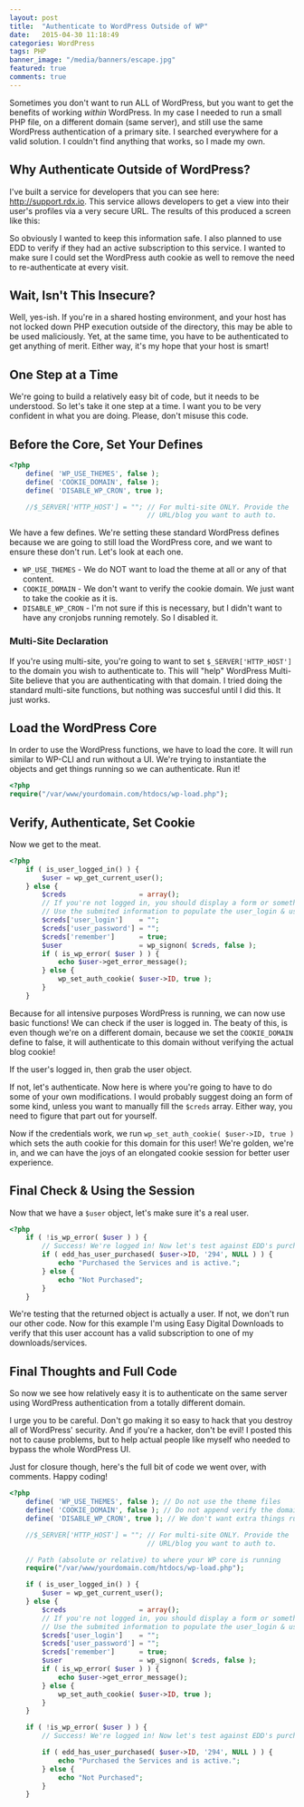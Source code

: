 ```yaml
---
layout: post
title:  "Authenticate to WordPress Outside of WP"
date:   2015-04-30 11:18:49
categories: WordPress
tags: PHP
banner_image: "/media/banners/escape.jpg"
featured: true
comments: true
---
```


Sometimes you don't want to run ALL of WordPress, but you want to get the benefits of working *within* WordPress. In my case I needed to run a small PHP file, on a different domain (same server), and still use the same WordPress authentication of a primary site. I searched everywhere for a valid solution. I couldn't find anything that works, so I made my own.

<!--more-->

## Why Authenticate Outside of WordPress?

I've built a service for developers that you can see here: <a href="http://support.rdx.io">http://support.rdx.io</a>. This service allows developers to get a view into their user's profiles via a very secure URL. The results of this produced a screen like this:


So obviously I wanted to keep this information safe. I also planned to use EDD to verify if they had an active subscription to this service. I wanted to make sure I could set the WordPress auth cookie as well to remove the need to re-authenticate at every visit.

## Wait, Isn't This Insecure?
Well, yes-ish. If you're in a shared hosting environment, and your host has not locked down PHP execution outside of the directory, this may be able to be used maliciously. Yet, at the same time, you have to be authenticated to get anything of merit. Either way, it's my hope that your host is smart!



## One Step at a Time
We're going to build a relatively easy bit of code, but it needs to be understood. So let's take it one step at a time. I want you to be very confident in what you are doing. Please, don't misuse this code.

## Before the Core, Set Your Defines
```php
<?php
	define( 'WP_USE_THEMES', false );
    define( 'COOKIE_DOMAIN', false );
    define( 'DISABLE_WP_CRON', true );

    //$_SERVER['HTTP_HOST'] = ""; // For multi-site ONLY. Provide the 
    							  // URL/blog you want to auth to.
```
We have a few defines. We're setting these standard WordPress defines because we are going to still load the WordPress core, and we want to ensure these don't run. Let's look at each one.

* `WP_USE_THEMES` - We do NOT want to load the theme at all or any of that content.
* `COOKIE_DOMAIN` - We don't want to verify the cookie domain. We just want to take the cookie as it is.
* `DISABLE_WP_CRON` - I'm not sure if this is necessary, but I didn't want to have any cronjobs running remotely. So I disabled it.

### Multi-Site Declaration
If you're using multi-site, you're going to want to set `$_SERVER['HTTP_HOST']` to the domain you wish to authenticate to. This will "help" WordPress Multi-Site believe that you are authenticating with that domain. I tried doing the standard multi-site functions, but nothing was succesful until I did this. It just works.

## Load the WordPress Core
In order to use the WordPress functions, we have to load the core. It will run similar to WP-CLI and run without a UI. We're trying to instantiate the objects and get things running so we can authenticate. Run it!

```php
<?php
require("/var/www/yourdomain.com/htdocs/wp-load.php");
```

## Verify, Authenticate, Set Cookie
Now we get to the meat.

```php
<?php
    if ( is_user_logged_in() ) {
        $user = wp_get_current_user();
    } else {
        $creds                  = array();
        // If you're not logged in, you should display a form or something
        // Use the submited information to populate the user_login & user_password
        $creds['user_login']    = "";
        $creds['user_password'] = "";
        $creds['remember']      = true;
        $user                   = wp_signon( $creds, false );
        if ( is_wp_error( $user ) ) {
            echo $user->get_error_message();
        } else {
            wp_set_auth_cookie( $user->ID, true );
        }
    }
```

Because for all intensive purposes WordPress is running, we can now use basic functions! We can check if the user is logged in. The beaty of this, is even though we're on a different domain, because we set the `COOKIE_DOMAIN` define to false, it will authenticate to this domain without verifying the actual blog cookie!

If the user's logged in, then grab the user object.

If not, let's authenticate. Now here is where you're going to have to do some of your own modifications. I would probably suggest doing an form of some kind, unless you want to manually fill the `$creds` array. Either way, you need to figure that part out for yourself.

Now if the credentials work, we run `wp_set_auth_cookie( $user->ID, true )` which sets the auth cookie for this domain for this user! We're golden, we're in, and we can have the joys of an elongated cookie session for better user experience.

## Final Check & Using the Session
Now that we have a `$user` object, let's make sure it's a real user.

```php
<?php
	if ( !is_wp_error( $user ) ) {
    	// Success! We're logged in! Now let's test against EDD's purchase of my "service."
        if ( edd_has_user_purchased( $user->ID, '294', NULL ) ) {
            echo "Purchased the Services and is active.";
        } else {
            echo "Not Purchased";
        }
    }
```

We're testing that the returned object is actually a user. If not, we don't run our other code. Now for this example I'm using Easy Digital Downloads to verify that this user account has a valid subscription to one of my downloads/services.

## Final Thoughts and Full Code
So now we see how relatively easy it is to authenticate on the same server using WordPress authentication from a totally different domain. 

I urge you to be careful. Don't go making it so easy to hack that you destroy all of WordPress' security. And if you're a hacker, don't be evil! I posted this not to cause problems, but to help actual people like myself who needed to bypass the whole WordPress UI.

Just for closure though, here's the full bit of code we went over, with comments. Happy coding!

```php
<?php
    define( 'WP_USE_THEMES', false ); // Do not use the theme files
    define( 'COOKIE_DOMAIN', false ); // Do not append verify the domain to the cookie
    define( 'DISABLE_WP_CRON', true ); // We don't want extra things running...

    //$_SERVER['HTTP_HOST'] = ""; // For multi-site ONLY. Provide the 
    							  // URL/blog you want to auth to.

    // Path (absolute or relative) to where your WP core is running
    require("/var/www/yourdomain.com/htdocs/wp-load.php");

    if ( is_user_logged_in() ) {
        $user = wp_get_current_user();
    } else {
        $creds                  = array();
        // If you're not logged in, you should display a form or something
        // Use the submited information to populate the user_login & user_password
        $creds['user_login']    = "";
        $creds['user_password'] = "";
        $creds['remember']      = true;
        $user                   = wp_signon( $creds, false );
        if ( is_wp_error( $user ) ) {
            echo $user->get_error_message();
        } else {
            wp_set_auth_cookie( $user->ID, true );
        }
    }

    if ( !is_wp_error( $user ) ) {
    	// Success! We're logged in! Now let's test against EDD's purchase of my "service."

        if ( edd_has_user_purchased( $user->ID, '294', NULL ) ) {
            echo "Purchased the Services and is active.";
        } else {
            echo "Not Purchased";
        }
    }
```